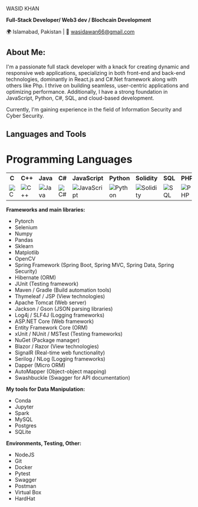 WASID KHAN

**Full-Stack Developer/ Web3 dev / Blochcain Development**

🌍 Islamabad, Pakistan | 📧 wasidawan66@gmail.com

## About Me:
I'm a passionate full stack developer with a knack for creating dynamic and responsive web applications, specializing in both front-end and back-end technologies, dominantly in React.js and C#.Net framework along with others like Php. I thrive on building seamless, user-centric applications and optimizing performance. Additionally, I have a strong foundation in JavaScript, Python, C#, SQL, and cloud-based development.

Currently, I'm gaining experience in the field of Information Security and Cyber Security.

## Languages and Tools
# Programming Languages

<table>
  <tr>
    <th>C</th>
    <th>C++</th>
    <th>Java</th>
    <th>C#</th>
    <th>JavaScript</th>
    <th>Python</th>
    <th>Solidity</th>
    <th>SQL</th>
    <th>PHP</th>
  </tr>
  <tr>
    <td><img src="https://img.icons8.com/color/48/000000/c-programming.png" alt="C"></td>
    <td><img src="https://img.icons8.com/color/48/000000/c-plus-plus-logo.png" alt="C++"></td>
    <td><img src="https://img.icons8.com/color/48/000000/java-coffee-cup-logo.png" alt="Java"></td>
    <td><img src="https://img.icons8.com/color/48/000000/c-sharp-logo.png" alt="C#"></td>
    <td><img src="https://img.icons8.com/color/48/000000/javascript.png" alt="JavaScript"></td>
    <td><img src="https://img.icons8.com/color/48/000000/python.png" alt="Python"></td>
    <td><img src="https://img.icons8.com/ios-filled/50/000000/solidity.png" alt="Solidity"></td>
    <td><img src="https://img.icons8.com/ios-filled/50/000000/sql.png" alt="SQL"></td>
    <td><img src="https://img.icons8.com/officel/48/000000/php-logo.png" alt="PHP"></td>
  </tr>
</table>


**Frameworks and main libraries:**
- Pytorch
- Selenium
- Numpy
- Pandas
- Sklearn
- Matplotlib
- OpenCV
- Spring Framework (Spring Boot, Spring MVC, Spring Data, Spring Security)
- Hibernate (ORM)
- JUnit (Testing framework)
- Maven / Gradle (Build automation tools)
- Thymeleaf / JSP (View technologies)
- Apache Tomcat (Web server)
- Jackson / Gson (JSON parsing libraries)
- Log4j / SLF4J (Logging frameworks)
- ASP.NET Core (Web framework)
- Entity Framework Core (ORM)
- xUnit / NUnit / MSTest (Testing frameworks)
- NuGet (Package manager)
- Blazor / Razor (View technologies)
- SignalR (Real-time web functionality)
- Serilog / NLog (Logging frameworks)
- Dapper (Micro ORM)
- AutoMapper (Object-object mapping)
- Swashbuckle (Swagger for API documentation)

**My tools for Data Manipulation:**
- Conda
- Jupyter
- Spark
- MySQL
- Postgres
- SQLite

**Environments, Testing, Other:**
- NodeJS
- Git
- Docker
- Pytest
- Swagger
- Postman
- Virtual Box
- HardHat
